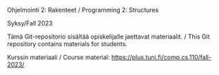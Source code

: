 Ohjelmointi 2: Rakenteet / Programming 2: Structures

Syksy/Fall 2023

Tämä Git-repositorio sisältää opiskelijalle jaettavat materiaalit. /
This Git repository contains materials for students.

Kurssin materiaali / Course material:
https://plus.tuni.fi/comp.cs.110/fall-2023/
